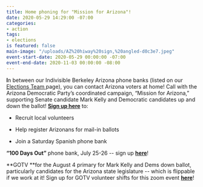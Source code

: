 ```yaml
---
title: Home phoning for "Mission for Arizona"!
date: 2020-05-29 14:29:00 -07:00
categories:
- action
tags:
- elections
is featured: false
main-image: "/uploads/AZ%20hiway%20sign,%20angled-d0c3e7.jpeg"
event-start-date: 2020-05-29 00:00:00 -07:00
event-end-date: 2020-11-03 00:00:00 -08:00
---
```


**I**n between our Indivisible Berkeley Arizona phone banks (listed on our [Elections Team ](https://indivisibleberkeley.org/team/elections)page), you can contact Arizona voters at home! Call with the Arizona Democratic Party’s coordinated campaign, “Mission for Arizona,” supporting Senate candidate Mark Kelly and Democratic candidates up and down the ballot! **[Sign up here](http://www.mobilize.us/missionforaz/)** to:

* Recruit local volunteers

* Help register Arizonans for mail-in ballots

* Join a Saturday Spanish phone bank

**“100 Days Out”** phone bank, July 25-26 -- sign up **[here](https://www.mobilize.us/?country=US&is_virtual=true&org_ids=2374)**!

\*\*GOTV \*\*for the August 4 primary for Mark Kelly and Dems down ballot, particularly candidates for the Arizona state legislature -- which is flippable if we work at it! Sign up for GOTV volunteer shifts  for this zoom event **[here](https://docs.google.com/forms/d/e/1FAIpQLSci7HgsCBgq8ZU6xiiRLmcBgSDtTzEcpQZUYXmeTtipFZP1mA/viewform)**!